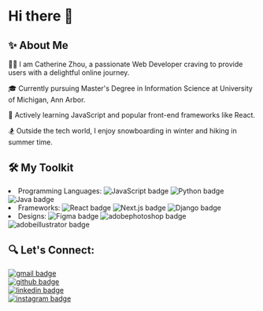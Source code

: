 # Hi there 👋

## ✨ About Me

👩‍💻 I am Catherine Zhou, a passionate Web Developer craving to provide users with a delightful online journey.

🎓 Currently pursuing Master's Degree in Information Science at University of Michigan, Ann Arbor.

🌱 Actively learning JavaScript and popular front-end frameworks like React.

🏂 Outside the tech world, I enjoy snowboarding in winter and hiking in summer time.

## 🛠️ My Toolkit

<li>
  Programming Languages:
  <img src="https://img.shields.io/badge/JavaScript-F7DF1E?style=for-the-badge&logo=JavaScript&logoColor=black" alt="JavaScript badge">
  <img src="https://img.shields.io/badge/Python-3776AB?style=for-the-badge&logo=Python&logoColor=white" alt="Python badge">
  <img src="https://img.shields.io/badge/Java-000000?style=for-the-badge&logo=Java&logoColor=white" alt="Java badge">
</li>
<li>
  Frameworks:
  <img src="https://img.shields.io/badge/React-61DAFB?style=for-the-badge&logo=React&logoColor=black" alt="React badge">
  <img src="https://img.shields.io/badge/Next.js-000000?style=for-the-badge&logo=Next.js&logoColor=white" alt="Next.js badge">
  <img src="https://img.shields.io/badge/Django-092E20?style=for-the-badge&logo=Django&logoColor=white" alt="Django badge">
</li>
<li>
  Designs:
  <img src="https://img.shields.io/badge/Figma-F24E1E?style=for-the-badge&logo=Figma&logoColor=white" alt="Figma badge">
  <img src="https://img.shields.io/badge/adobephotoshop-31A8FF?style=for-the-badge&logo=adobephotoshop&logoColor=white" alt="adobephotoshop badge">
  <img src="https://img.shields.io/badge/adobeillustrator-FF9A00?style=for-the-badge&logo=adobeillustrator&logoColor=white" alt="adobeillustrator badge">
</li>

## 🔍 Let's Connect:

<a href="mailto:cathzhou@umich.edu">
<img src="https://img.shields.io/badge/cathzhou@umich.edu-EA4335?style=for-the-badge&logo=gmail&logoColor=white" alt="gmail badge">
</a>
<br>
<a href="https://github.com/CatherineZhou224">
<img src="https://img.shields.io/badge/CatherineZhou224-000000?style=for-the-badge&logo=github&logoColor=white" alt="github badge">
</a>
<br>
<a href="https://www.linkedin.com/in/jie-catherine-zhou/">
<img src="https://img.shields.io/badge/Jie(Catherine) Zhou-0A66C2?style=for-the-badge&logo=linkedin&logoColor=white" alt="linkedin badge">
</a>
<br>
<a href="https://www.instagram.com/catherine_zzhou/">
<img src="https://img.shields.io/badge/catherine_zzhou-E4405F?style=for-the-badge&logo=instagram&logoColor=white" alt="instagram badge">
</a>
